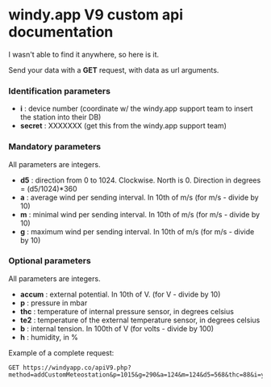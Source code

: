 # windy.app V9 custom api documentation
I wasn't able to find it anywhere, so here is it.

Send your data with a **GET** request, with data as url arguments. 

### Identification parameters 

  - **i** :  device number (coordinate w/ the windy.app support team to insert the station into their DB)
  - **secret** :  XXXXXXX (get this from the windy.app support team)



### Mandatory parameters 
All parameters are integers.

  - **d5** : direction from 0 to 1024. Clockwise. North is 0. Direction in degrees = (d5/1024)*360
  - **a** :  average wind per sending interval. In 10th of m/s  (for m/s - divide by 10)
  - **m** : minimal wind per sending interval. In 10th of m/s  (for m/s - divide by 10)
  - **g** : maximum wind per sending interval. In 10th of m/s  (for m/s - divide by 10)


### Optional parameters 
All parameters are integers.

  - **accum** : external potential. In 10th of V. (for V - divide by 10)
  - **p** : pressure in mbar 
  - **thc** : temperature of internal pressure sensor, in degrees celsius
  - **te2** : temperature of the external temperature sensor, in degrees celsius
  - **b** : internal tension. In 100th of V  (for volts - divide by 100)
  - **h** : humidity, in % 


Example  of a complete request: 

```
GET https://windyapp.co/apiV9.php?method=addCustomMeteostation&p=1015&g=290&a=124&m=124&d5=568&thc=88&i=yvonand&secret=XXXXXX
```